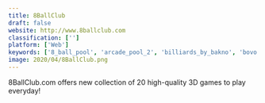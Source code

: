 ```yaml
---
title: 8BallClub
draft: false 
website: http://www.8ballclub.com
classification: ['']
platform: ['Web']
keywords: ['8_ball_pool', 'arcade_pool_2', 'billiards_by_bakno', 'bovo', 'clash_royale', 'dominations', 'foobillard', 'fritz', 'gameknot', 'jin', 'lichess', 'ptc_windchill', 'pool_break', 'pool_nation', 'pure_chess', 'skillgamesboard', 'sports_bar_vr', 'xboard', 'eboard']
image: 2020/04/8BallClub.png
---
```

8BallClub.com offers new collection of 20 high-quality 3D games to play everyday!